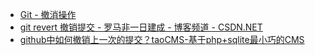 - [Git - 撤消操作](http://git-scm.com/book/zh/v1/Git-%E5%9F%BA%E7%A1%80-%E6%92%A4%E6%B6%88%E6%93%8D%E4%BD%9C)
- [git revert 撤销提交 - 罗马非一日建成 - 博客频道 - CSDN.NET](http://blog.csdn.net/snowseabye/article/details/8024701)
- [github中如何撤销上一次的提交？taoCMS-基于php+sqlite最小巧的CMS](http://www.taocms.org/852.html)

